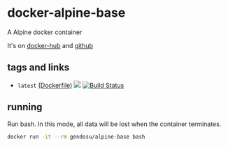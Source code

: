 # docker-alpine-base


A Alpine docker container

It's on [docker-hub](https://hub.docker.com/r/gendosu/alpine-base) and [github](https://github.com/gendosu/docker-alpine-base)

## tags and links

 * `latest` [(Dockerfile)](https://github.com/gendosu/docker-alpine-base/blob/master/Dockerfile) [![](https://imagelayers.io/badge/gendosu/alpine-base:latest.svg)](https://imagelayers.io/?images=gendosu/alpine-base:latest 'Get your own badge on imagelayers.io') [![Build Status](https://travis-ci.org/gendosu/docker-alpine-base.svg?branch=master)](https://travis-ci.org/gendosu/docker-alpine-base)

## running

Run bash. In this mode, all data will be lost when the container terminates.
```sh
docker run -it --rm gendosu/alpine-base bash
```

